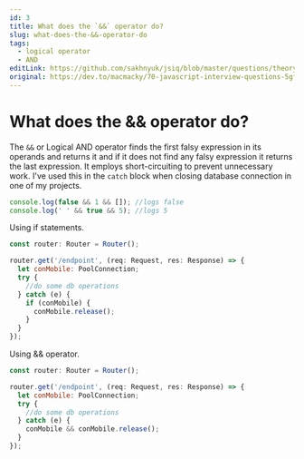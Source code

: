 ```yaml
---
id: 3
title: What does the `&&` operator do?
slug: what-does-the-&&-operator-do
tags:
  - logical operator
  - AND
editLink: https://github.com/sakhnyuk/jsiq/blob/master/questions/theory-questions/2.md
original: https://dev.to/macmacky/70-javascript-interview-questions-5gfi
---
```


# What does the && operator do?

The `&&` or Logical AND operator finds the first falsy expression in its operands and returns it and if it does not find any falsy expression it returns the last expression. It employs short-circuiting to prevent unnecessary work. I've used this in the `catch` block when closing database connection in one of my projects.

```javascript
console.log(false && 1 && []); //logs false
console.log(' ' && true && 5); //logs 5
```

Using if statements.

```javascript
const router: Router = Router();

router.get('/endpoint', (req: Request, res: Response) => {
  let conMobile: PoolConnection;
  try {
    //do some db operations
  } catch (e) {
    if (conMobile) {
      conMobile.release();
    }
  }
});
```

Using && operator.

```javascript
const router: Router = Router();

router.get('/endpoint', (req: Request, res: Response) => {
  let conMobile: PoolConnection;
  try {
    //do some db operations
  } catch (e) {
    conMobile && conMobile.release();
  }
});
```
